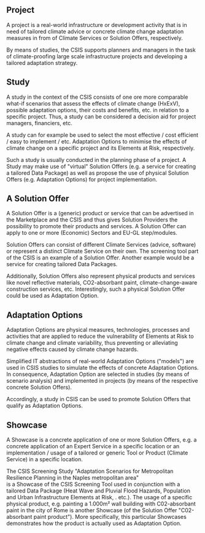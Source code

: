 ## Project

A project is a real-world infrastructure or development activity that is in need of tailored climate advice or concrete climate change adaptation measures in from of Climate Services or Solution Offers, respectively.

By means of studies, the CSIS  supports planners and managers in the task of climate-proofing large scale infrastructure projects and developing a tailored adaptation strategy.

## Study

A study in the context of the CSIS consists of one ore more comparable what-if scenarios that assess the effects of climate change (HxExV), possible adaptation options, their costs and benefits, etc. in relation to a specific project. Thus, a study can be considered a decision aid for project managers, financiers, etc.

A study can for example be used to select the most effective / cost efficient / easy to implement / etc. Adaptation Options to minimise the effects of climate change on a specific project and its Elements at Risk, respectively. 

Such a study is usually conducted in the planning phase of a project. A Study may make use of "virtual" Solution Offers (e.g. a service for creating a tailored Data Package) as well as propose the use of physical Solution Offers (e.g. Adaptation Options) for project implementation.


## A Solution Offer
A Solution Offer is a (generic) product or service that can be advertised in the Marketplace and the CSIS and thus gives Solution Providers the possibility to promote their products and services. 
A Solution Offer can apply to one or more (Economic) Sectors and EU-GL step/modules. 

Solution Offers can consist of different Climate Services  (advice, software) or  represent a distinct Climate Service on their own. The screening tool part of the CSIS is an example of a Solution Offer. Another example would be a service for creating tailored Data Packages.

Additionally, Solution Offers also represent physical products and services like novel reflective materials, CO2-absorbant paint, climate-change-aware construction services, etc. Interestingly, such a physical Solution Offer could be used as Adaptation Option.

## Adaptation Options


Adaptation Options are physical measures, technologies, processes and activities that are applied to reduce the vulnerability of Elements at Risk to climate change and climate variability, thus preventing or alleviating negative effects caused by climate change hazards. 

Simplified IT abstractions of real-world Adaptation Options ("models") are used in CSIS studies to simulate the effects of concrete Adaptation Options. In consequence, Adaptation Option are selected in studies (by means of scenario analysis) and implemented in projects (by means of the respective concrete Solution Offers).

Accordingly, a study in CSIS can be used to promote Solution Offers that qualify as Adaptation Options. 

## Showcase

A Showcase is a concrete application of one or more Solution Offers, e.g. a concrete application of an Expert Service in a specific location or an implementation / usage of a tailored or generic Tool or Product (Climate Service) in a specific location. 

The CSIS Screening Study "Adaptation Scenarios for Metropolitan Resilience Planning in the Naples metropolitan area"  
is a Showcase of the CSIS Screening Tool used in conjunction with a tailored  Data Package (Heat Wave and Pluvial Flood Hazards, Population and Urban Infrastructure Elements at Risk, . etc.).  The usage of a  specific physical product, e.g. painting a 1.000m² wall building with C02-absorbant paint in the city of Rome is another Showcase (of the Solution Offer "C02-absorbant paint product"). More specifically, this particular Showcases demonstrates how the product is actually used as Adaptation Option.
